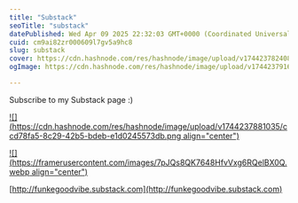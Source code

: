 ```yaml
---
title: "Substack"
seoTitle: "substack"
datePublished: Wed Apr 09 2025 22:32:03 GMT+0000 (Coordinated Universal Time)
cuid: cm9ai82zr000609l7gv5a9hc8
slug: substack
cover: https://cdn.hashnode.com/res/hashnode/image/upload/v1744237824085/442cd74f-b3e1-4e15-8b3c-08de19c1f55f.jpeg
ogImage: https://cdn.hashnode.com/res/hashnode/image/upload/v1744237916949/ffd3d917-8386-4662-beea-9035ff58d26d.jpeg

---
```


Subscribe to my Substack page :)

[![](https://cdn.hashnode.com/res/hashnode/image/upload/v1744237881035/ccd78fa5-8c29-42b5-bdeb-e1d0245573db.png align="center")](http://funkegoodvibe.substack.com)

[![](https://framerusercontent.com/images/7pJQs8QK7648HfvVxg6RQelBX0Q.webp align="center")](http://funkegoodvibe.substack.com)

[http://funkegoodvibe.substack.com](http://funkegoodvibe.substack.com)
